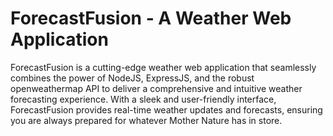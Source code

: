 # ForecastFusion - A Weather Web Application

ForecastFusion is a cutting-edge weather web application that seamlessly combines the power of NodeJS, ExpressJS, and the robust openweathermap API to deliver a comprehensive and intuitive weather forecasting experience. With a sleek and user-friendly interface, ForecastFusion provides real-time weather updates and forecasts, ensuring you are always prepared for whatever Mother Nature has in store.
